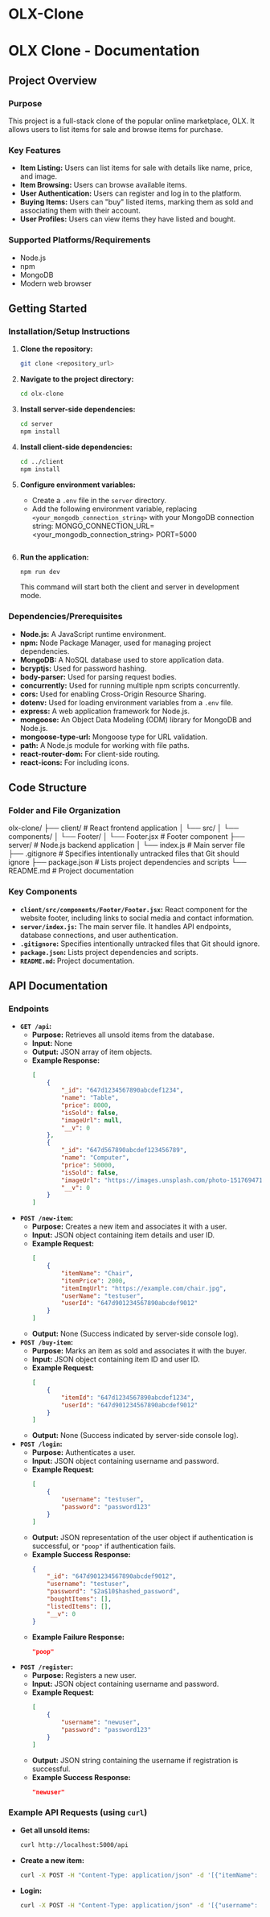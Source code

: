 # OLX-Clone
# OLX Clone - Documentation
## Project Overview
### Purpose
This project is a full-stack clone of the popular online marketplace, OLX. It allows users to list items for sale and browse items for purchase.
### Key Features
*   **Item Listing:** Users can list items for sale with details like name, price, and image.
*   **Item Browsing:** Users can browse available items.
*   **User Authentication:** Users can register and log in to the platform.
*   **Buying Items:** Users can "buy" listed items, marking them as sold and associating them with their account.
*   **User Profiles:** Users can view items they have listed and bought.
### Supported Platforms/Requirements
*   Node.js
*   npm
*   MongoDB
*   Modern web browser
## Getting Started
### Installation/Setup Instructions
1.  **Clone the repository:**
    ```bash
    git clone <repository_url>
    ```
    
2.  **Navigate to the project directory:**
    ```bash
    cd olx-clone
    ```
3.  **Install server-side dependencies:**
    ```bash
    cd server
    npm install
    ```
4.  **Install client-side dependencies:**
    ```bash
    cd ../client
    npm install
    ```
5.  **Configure environment variables:**
    *   Create a `.env` file in the `server` directory.
    *   Add the following environment variable, replacing `<your_mongodb_connection_string>` with your MongoDB connection string:
                MONGO_CONNECTION_URL=<your_mongodb_connection_string>
        PORT=5000
        ```
6.  **Run the application:**
    ```bash
    npm run dev
    ```
    This command will start both the client and server in development mode.
### Dependencies/Prerequisites
*   **Node.js:**  A JavaScript runtime environment.
*   **npm:**  Node Package Manager, used for managing project dependencies.
*   **MongoDB:**  A NoSQL database used to store application data.
*   **bcryptjs:** Used for password hashing.
*   **body-parser:**  Used for parsing request bodies.
*   **concurrently:**  Used for running multiple npm scripts concurrently.
*   **cors:**  Used for enabling Cross-Origin Resource Sharing.
*   **dotenv:**  Used for loading environment variables from a `.env` file.
*   **express:**  A web application framework for Node.js.
*   **mongoose:**  An Object Data Modeling (ODM) library for MongoDB and Node.js.
*   **mongoose-type-url:** Mongoose type for URL validation.
*   **path:**  A Node.js module for working with file paths.
*   **react-router-dom:** For client-side routing.
*   **react-icons:** For including icons.
## Code Structure
### Folder and File Organization
olx-clone/
├── client/             # React frontend application
│   └── src/
│       └── components/
│           └── Footer/
│               └── Footer.jsx      # Footer component
├── server/             # Node.js backend application
│   └── index.js          # Main server file
├── .gitignore          # Specifies intentionally untracked files that Git should ignore
├── package.json        # Lists project dependencies and scripts
└── README.md           # Project documentation
### Key Components
*   **`client/src/components/Footer/Footer.jsx`:**  React component for the website footer, including links to social media and contact information.
*   **`server/index.js`:**  The main server file. It handles API endpoints, database connections, and user authentication.
*   **`.gitignore`:** Specifies intentionally untracked files that Git should ignore.
*   **`package.json`:** Lists project dependencies and scripts.
*   **`README.md`:** Project documentation.
## API Documentation
### Endpoints
*   **`GET /api`:**
    *   **Purpose:** Retrieves all unsold items from the database.
    *   **Input:** None
    *   **Output:** JSON array of item objects.
    *   **Example Response:**
        ```json
        [
            {
                "_id": "647d1234567890abcdef1234",
                "name": "Table",
                "price": 8000,
                "isSold": false,
                "imageUrl": null,
                "__v": 0
            },
            {
                "_id": "647d567890abcdef123456789",
                "name": "Computer",
                "price": 50000,
                "isSold": false,
                "imageUrl": "https://images.unsplash.com/photo-1517694712202-14dd9538aa97?ixlib=rb-4.0.3&ixid=MnwxMjA3fDB8MHxzZWFyY2h8M3x8Y29tcHV0ZXJ8ZW58MHx8MHx8&auto=format&fit=crop&w=500&q=60",
                "__v": 0
            }
        ]
        ```
*   **`POST /new-item`:**
    *   **Purpose:** Creates a new item and associates it with a user.
    *   **Input:** JSON object containing item details and user ID.
    *   **Example Request:**
        ```json
        [
            {
                "itemName": "Chair",
                "itemPrice": 2000,
                "itemImgUrl": "https://example.com/chair.jpg",
                "userName": "testuser",
                "userId": "647d901234567890abcdef9012"
            }
        ]
        ```
    *   **Output:** None (Success indicated by server-side console log).
*   **`POST /buy-item`:**
    *   **Purpose:** Marks an item as sold and associates it with the buyer.
    *   **Input:** JSON object containing item ID and user ID.
    *   **Example Request:**
        ```json
        [
            {
                "itemId": "647d1234567890abcdef1234",
                "userId": "647d901234567890abcdef9012"
            }
        ]
        ```
    *   **Output:** None (Success indicated by server-side console log).
*   **`POST /login`:**
    *   **Purpose:** Authenticates a user.
    *   **Input:** JSON object containing username and password.
    *   **Example Request:**
        ```json
        [
            {
                "username": "testuser",
                "password": "password123"
            }
        ]
        ```
    *   **Output:** JSON representation of the user object if authentication is successful, or `"poop"` if authentication fails.
    *   **Example Success Response:**
        ```json
        {
            "_id": "647d901234567890abcdef9012",
            "username": "testuser",
            "password": "$2a$10$hashed_password",
            "boughtItems": [],
            "listedItems": [],
            "__v": 0
        }
        ```
    *   **Example Failure Response:**
        ```json
        "poop"
        ```
*   **`POST /register`:**
    *   **Purpose:** Registers a new user.
    *   **Input:** JSON object containing username and password.
    *   **Example Request:**
        ```json
        [
            {
                "username": "newuser",
                "password": "password123"
            }
        ]
        ```
    *   **Output:** JSON string containing the username if registration is successful.
    *   **Example Success Response:**
        ```json
        "newuser"
        ```
### Example API Requests (using `curl`)
*   **Get all unsold items:**
    ```bash
    curl http://localhost:5000/api
    ```
*   **Create a new item:**
    ```bash
    curl -X POST -H "Content-Type: application/json" -d '[{"itemName": "Chair", "itemPrice": 2000, "itemImgUrl": "https://example.com/chair.jpg", "userName": "testuser", "userId": "647d901234567890abcdef9012"}]' http://localhost:5000/new-item
    ```
*   **Login:**
    ```bash
    curl -X POST -H "Content-Type: application/json" -d '[{"username": "testuser", "password": "password123"}]' http://localhost:5000/login
    ```

